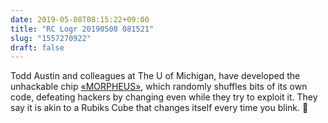 ```yaml
---
date: 2019-05-08T08:15:22+09:00
title: "RC Logr 20190508 081521"
slug: "1557270922"
draft: false
---
```


Todd Austin and colleagues at The U of Michigan, have developed the unhackable chip [«MORPHEUS»](https://news.umich.edu/unhackable-new-chip-stops-attacks-before-they-start/), which randomly shuffles bits of its own code, defeating hackers by changing even while they try to exploit it. They say it is akin to a Rubiks Cube that changes itself every time you blink. 🤖
